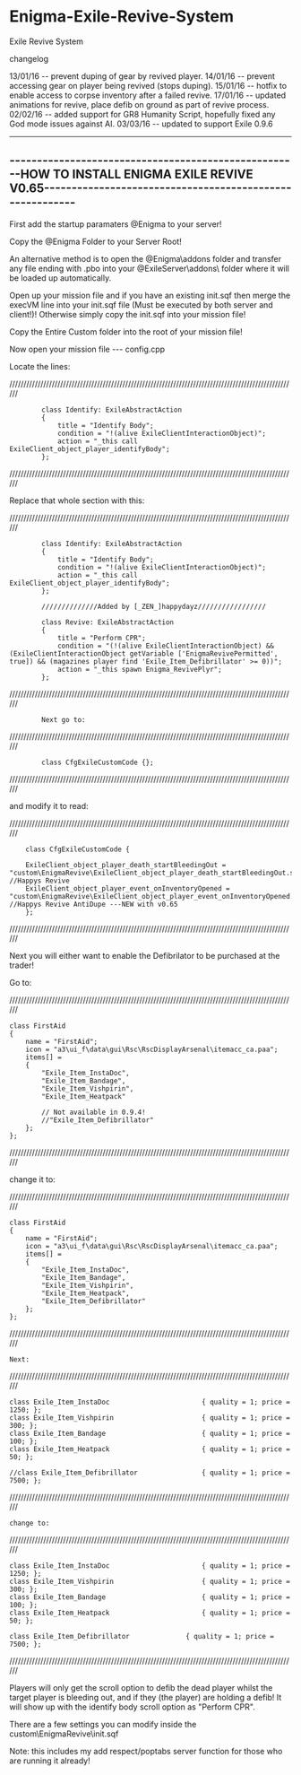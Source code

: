 # Enigma-Exile-Revive-System
Exile Revive System


changelog

13/01/16 -- prevent duping of gear by revived player.
14/01/16 -- prevent accessing gear on player being revived (stops duping).
15/01/16 -- hotfix to enable access to corpse inventory after a failed revive.
17/01/16 -- updated animations for revive, place defib on ground as part of revive process.
02/02/16 -- added support for GR8 Humanity Script, hopefully fixed any God mode issues against AI.
03/03/16 -- updated to support Exile 0.9.6

------------------------------------------------------------------------------------------------------------------------------------------------------
-----------------------------------------------------HOW TO INSTALL ENIGMA EXILE REVIVE V0.65---------------------------------------------------------
------------------------------------------------------------------------------------------------------------------------------------------------------


First add the startup paramaters @Enigma to your server!

Copy the @Enigma Folder to your Server Root!


An alternative method is to open the @Enigma\addons folder and transfer any file ending with .pbo into your @ExileServer\addons\ folder where it will be loaded up automatically.


Open up your mission file and if you have an existing init.sqf then merge the execVM line into your init.sqf file (Must be executed by both server and client!)!
Otherwise simply copy the init.sqf into your mission file!

Copy the Entire Custom folder into the root of your mission file!




Now open your mission file --- config.cpp


Locate the lines:

//////////////////////////////////////////////////////////////////////////////////////////////////////

			class Identify: ExileAbstractAction
			{
				title = "Identify Body";
				condition = "!(alive ExileClientInteractionObject)";
				action = "_this call ExileClient_object_player_identifyBody";
			};

//////////////////////////////////////////////////////////////////////////////////////////////////////			
			
			
			
Replace that whole section with this:



//////////////////////////////////////////////////////////////////////////////////////////////////////	

			class Identify: ExileAbstractAction
			{
				title = "Identify Body";
				condition = "!(alive ExileClientInteractionObject)";
				action = "_this call ExileClient_object_player_identifyBody";
			};
			
			//////////////Added by [_ZEN_]happydayz/////////////////
			
			class Revive: ExileAbstractAction
			{
				title = "Perform CPR";
				condition = "(!(alive ExileClientInteractionObject) && (ExileClientInteractionObject getVariable ['EnigmaRevivePermitted', true]) && (magazines player find 'Exile_Item_Defibrillator' >= 0))";
				action = "_this spawn Enigma_RevivePlyr";
			};			
			
//////////////////////////////////////////////////////////////////////////////////////////////////////				
			
			
			
			
			
			
			
			Next go to:

//////////////////////////////////////////////////////////////////////////////////////////////////////				
			
			
			class CfgExileCustomCode {};

//////////////////////////////////////////////////////////////////////////////////////////////////////				


and modify it to read:



//////////////////////////////////////////////////////////////////////////////////////////////////////				
		
		class CfgExileCustomCode {
		
		ExileClient_object_player_death_startBleedingOut = "custom\EnigmaRevive\ExileClient_object_player_death_startBleedingOut.sqf"; //Happys Revive
		ExileClient_object_player_event_onInventoryOpened = "custom\EnigmaRevive\ExileClient_object_player_event_onInventoryOpened.sqf"; //Happys Revive AntiDupe ---NEW with v0.65
		};	
			
//////////////////////////////////////////////////////////////////////////////////////////////////////				
		
					
					
					
					
					
					
			
Next you will either want to enable the Defibrilator to be purchased at the trader!


Go to:

//////////////////////////////////////////////////////////////////////////////////////////////////////				

	class FirstAid
	{
		name = "FirstAid";
		icon = "a3\ui_f\data\gui\Rsc\RscDisplayArsenal\itemacc_ca.paa";
		items[] = 
		{
			"Exile_Item_InstaDoc",
			"Exile_Item_Bandage",
			"Exile_Item_Vishpirin",
			"Exile_Item_Heatpack"

			// Not available in 0.9.4!
			//"Exile_Item_Defibrillator"
		};
	};

//////////////////////////////////////////////////////////////////////////////////////////////////////				


change it to:

//////////////////////////////////////////////////////////////////////////////////////////////////////				

	class FirstAid
	{
		name = "FirstAid";
		icon = "a3\ui_f\data\gui\Rsc\RscDisplayArsenal\itemacc_ca.paa";
		items[] = 
		{
			"Exile_Item_InstaDoc",
			"Exile_Item_Bandage",
			"Exile_Item_Vishpirin",
			"Exile_Item_Heatpack",
			"Exile_Item_Defibrillator"
		};
	};
	
//////////////////////////////////////////////////////////////////////////////////////////////////////				






	Next:

//////////////////////////////////////////////////////////////////////////////////////////////////////				

	class Exile_Item_InstaDoc                       { quality = 1; price = 1250; };
	class Exile_Item_Vishpirin						{ quality = 1; price = 300; };
	class Exile_Item_Bandage	                    { quality = 1; price = 100; };
	class Exile_Item_Heatpack	                    { quality = 1; price = 50; };

	//class Exile_Item_Defibrillator				{ quality = 1; price = 7500; };

//////////////////////////////////////////////////////////////////////////////////////////////////////				

	change to:

//////////////////////////////////////////////////////////////////////////////////////////////////////				
	
	class Exile_Item_InstaDoc                       { quality = 1; price = 1250; };
	class Exile_Item_Vishpirin						{ quality = 1; price = 300; };
	class Exile_Item_Bandage	                    { quality = 1; price = 100; };
	class Exile_Item_Heatpack	                    { quality = 1; price = 50; };

	class Exile_Item_Defibrillator				{ quality = 1; price = 7500; };

//////////////////////////////////////////////////////////////////////////////////////////////////////				



Players will only get the scroll option to defib the dead player whilst the target player is bleeding out, and if they (the player) are holding a defib! 
It will show up with the identify body scroll option as "Perform CPR".



There are a few settings you can modify inside the custom\EnigmaRevive\init.sqf




Note: this includes my add respect/poptabs server function for those who are running it already!

